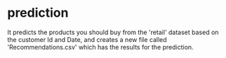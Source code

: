 # prediction
It predicts the products you should buy from the 'retail' dataset based on the customer Id and Date, and creates a new file called 'Recommendations.csv' which has the results for the prediction. 
